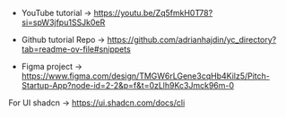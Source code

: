 - YouTube tutorial &rarr; https://youtu.be/Zq5fmkH0T78?si=spW3jfpu1SSJk0eR

- Github tutorial Repo &rarr; https://github.com/adrianhajdin/yc_directory?tab=readme-ov-file#snippets

- Figma project &rarr; https://www.figma.com/design/TMGW6rLGene3cqHb4Kilz5/Pitch-Startup-App?node-id=2-2&p=f&t=0zLlh9Kc3Jmck96m-0

For UI shadcn &rarr; https://ui.shadcn.com/docs/cli